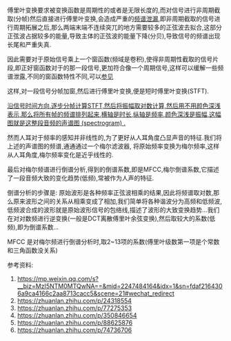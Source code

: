 傅里叶变换要求被变换函数是周期性的或者是无限长度的,而对信号进行非周期截取(分帧)然后直接进行傅里叶变换,会造成严重的[频谱泄漏](什么是泄漏？.md),即非周期截取的信号进行周期拓展之后,那么两端末端不连续突兀的地方需要较多的正弦波去拟合,这部分正弦波占据较多的能量,导致主体的正弦波的能量下降(分贝),导致信号的频谱出现长尾和严重失真.

因此需要对于原始信号乘上一个窗函数(频域是卷积),使得非周期性截取的信号片段,即正好窗函数对于的那一段信号,更加符合像一个周期信号,这样可以缓解一些频谱泄露,不同的窗函数特性不同,可以[参见](https://zhuanlan.zhihu.com/p/77275353)

这样,对一段信号分帧加窗,然后进行傅里叶变换,便是短时傅里叶变换(STFT).

[沿信号时间方向,逐步分帧计算STFT,然后将振幅取对数计算,然后用不用颜色深浅表示,那么将所有帧的频谱排列起来,横轴是时长,纵轴是频率,颜色深浅是振幅,这幅图就是这整段音频的声谱图 (spectrogram) .](https://zhuanlan.zhihu.com/p/350846654)

然而人耳对于频率的感知并非线性的,为了更好从人耳角度凸显声音的特征.我们将上述的声谱图的频谱,通通通过一个梅尔滤波器, 将原始频率变换为梅尔频率,这样从人耳角度,梅尔频率变化是近乎线性的.

最后对梅尔频谱进行倒谱分析,得到的倒谱系数,即是MFCC,梅尔倒谱系数,它描述了一段音频大致的变化趋势(低频),常被作为人声的特征.

倒谱分析的步骤是:
原始波形是各种频率正弦波相乘的结果,因此将频谱取对数,那么原来波形之间的关系从相乘变成了相加,我们简单将各种谐波分为高频和低频波,低频波合成的波形就是原始波形信号的包络线,描述了波形的大致变换趋势...我们在对对数频进行逆变换(一般是DCT离散傅里叶余弦变换),然后取较大的系数(低频),即为倒谱系数...

MFCC 是对梅尔频进行倒谱分析时,取2~13项的系数(傅里叶级数第一项是个常数和三角函数没关系)

参考资料:
1. https://mp.weixin.qq.com/s?__biz=MzI5NTM0MTQwNA==&mid=2247484164&idx=1&sn=fdaf2164306a9ca4166c2aa8713cacc5&scene=21#wechat_redirect
2. https://zhuanlan.zhihu.com/p/24318554
3. https://zhuanlan.zhihu.com/p/77275353
4. https://zhuanlan.zhihu.com/p/350846654
5. https://zhuanlan.zhihu.com/p/88625876
6. https://zhuanlan.zhihu.com/p/74736706